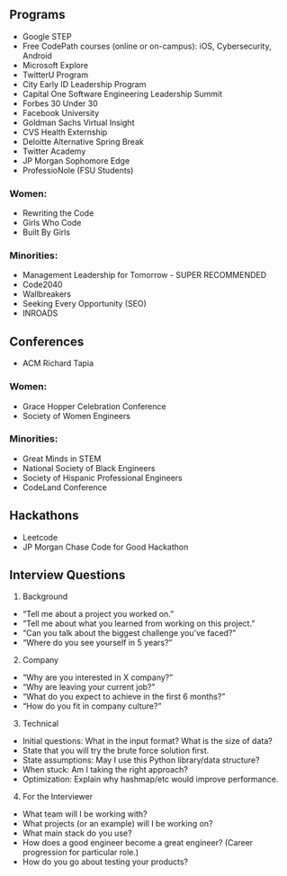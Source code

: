 ## Programs
- Google STEP
- Free CodePath courses (online or on-campus): iOS, Cybersecurity, Android
- Microsoft Explore
- TwitterU Program
- City Early ID Leadership Program
- Capital One Software Engineering Leadership Summit
- Forbes 30 Under 30
- Facebook University
- Goldman Sachs Virtual Insight
- CVS Health Externship
- Deloitte Alternative Spring Break
- Twitter Academy
- JP Morgan Sophomore Edge
- ProfessioNole (FSU Students)

### Women:
- Rewriting the Code
- Girls Who Code
- Built By Girls

### Minorities:
- Management Leadership for Tomorrow - SUPER RECOMMENDED
- Code2040
- Wallbreakers
- Seeking Every Opportunity (SEO)
- INROADS

## Conferences
- ACM Richard Tapia

### Women:
- Grace Hopper Celebration Conference
- Society of Women Engineers
### Minorities:
- Great Minds in STEM
- National Society of Black Engineers
- Society of Hispanic Professional Engineers
- CodeLand Conference

## Hackathons
- Leetcode
- JP Morgan Chase Code for Good Hackathon

## Interview Questions

1. Background
- “Tell me about a project you worked on.”
- “Tell me about what you learned from working on this project.”
- “Can you talk about the biggest challenge you’ve faced?”
- “Where do you see yourself in 5 years?”	

2. Company
- “Why are you interested in X company?”
- “Why are leaving your current job?”
- “What do you expect to achieve in the first 6 months?”
- “How do you fit in company culture?”

3. Technical
- Initial questions: What in the input format? What is the size of data?
- State that you will try the brute force solution first.
- State assumptions: May I use this Python library/data structure?
- When stuck: Am I taking the right approach?
- Optimization: Explain why hashmap/etc would improve performance.

4. For the Interviewer
- What team will I be working with?
- What projects (or an example) will I be working on?
- What main stack do you use?
- How does a good engineer become a great engineer? (Career progression for particular role.)
- How do you go about testing your products?